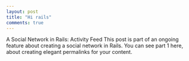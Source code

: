 ```yaml
---
layout: post
title: "Hi rails"
comments: true
---
```

A Social Network in Rails: Activity Feed
This post is part of an ongoing feature about creating a social network in Rails. You can see part 1 here, about creating elegant permalinks for your content.


